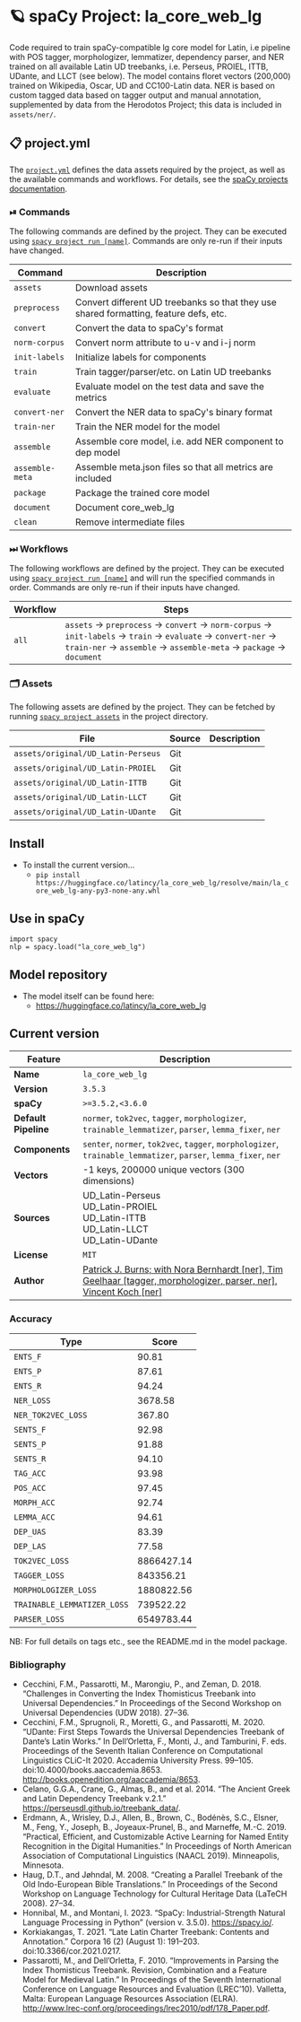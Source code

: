 <!-- SPACY PROJECT: AUTO-GENERATED DOCS START (do not remove) -->

# 🪐 spaCy Project: la_core_web_lg

Code required to train spaCy-compatible lg core model for Latin, i.e pipeline with POS tagger, morphologizer, lemmatizer, dependency parser, and NER trained on all available Latin UD treebanks, i.e. Perseus, PROIEL, ITTB, UDante, and LLCT (see below). The model contains floret vectors (200,000) trained on Wikipedia, Oscar, UD and CC100-Latin data. NER is based on custom tagged data based on tagger output and manual annotation, supplemented by data from the Herodotos Project; this data is included in `assets/ner/`.

## 📋 project.yml

The [`project.yml`](project.yml) defines the data assets required by the
project, as well as the available commands and workflows. For details, see the
[spaCy projects documentation](https://spacy.io/usage/projects).

### ⏯ Commands

The following commands are defined by the project. They
can be executed using [`spacy project run [name]`](https://spacy.io/api/cli#project-run).
Commands are only re-run if their inputs have changed.

| Command | Description |
| --- | --- |
| `assets` | Download assets |
| `preprocess` | Convert different UD treebanks so that they use shared formatting, feature defs, etc. |
| `convert` | Convert the data to spaCy's format |
| `norm-corpus` | Convert norm attribute to u-v and i-j norm |
| `init-labels` | Initialize labels for components |
| `train` | Train tagger/parser/etc. on Latin UD treebanks |
| `evaluate` | Evaluate model on the test data and save the metrics |
| `convert-ner` | Convert the NER data to spaCy's binary format |
| `train-ner` | Train the NER model for the model |
| `assemble` | Assemble core model, i.e. add NER component to dep model |
| `assemble-meta` | Assemble meta.json files so that all metrics are included |
| `package` | Package the trained core model |
| `document` | Document core_web_lg |
| `clean` | Remove intermediate files |

### ⏭ Workflows

The following workflows are defined by the project. They
can be executed using [`spacy project run [name]`](https://spacy.io/api/cli#project-run)
and will run the specified commands in order. Commands are only re-run if their
inputs have changed.

| Workflow | Steps |
| --- | --- |
| `all` | `assets` &rarr; `preprocess` &rarr; `convert` &rarr; `norm-corpus` &rarr; `init-labels` &rarr; `train` &rarr; `evaluate` &rarr; `convert-ner` &rarr; `train-ner` &rarr; `assemble` &rarr; `assemble-meta` &rarr; `package` &rarr; `document` |

### 🗂 Assets

The following assets are defined by the project. They can
be fetched by running [`spacy project assets`](https://spacy.io/api/cli#project-assets)
in the project directory.

| File | Source | Description |
| --- | --- | --- |
| `assets/original/UD_Latin-Perseus` | Git |  |
| `assets/original/UD_Latin-PROIEL` | Git |  |
| `assets/original/UD_Latin-ITTB` | Git |  |
| `assets/original/UD_Latin-LLCT` | Git |  |
| `assets/original/UD_Latin-UDante` | Git |  |

<!-- SPACY PROJECT: AUTO-GENERATED DOCS END (do not remove) -->

## Install

- To install the current version...
    - `pip install https://huggingface.co/latincy/la_core_web_lg/resolve/main/la_core_web_lg-any-py3-none-any.whl`

## Use in spaCy
```
import spacy
nlp = spacy.load("la_core_web_lg")
```

## Model repository

- The model itself can be found here:
    - https://huggingface.co/latincy/la_core_web_lg

## Current version

| Feature | Description |
| --- | --- |
| **Name** | `la_core_web_lg` |
| **Version** | `3.5.3` |
| **spaCy** | `>=3.5.2,<3.6.0` |
| **Default Pipeline** | `normer`, `tok2vec`, `tagger`, `morphologizer`, `trainable_lemmatizer`, `parser`, `lemma_fixer`, `ner` |
| **Components** | `senter`, `normer`, `tok2vec`, `tagger`, `morphologizer`, `trainable_lemmatizer`, `parser`, `lemma_fixer`, `ner` |
| **Vectors** | -1 keys, 200000 unique vectors (300 dimensions) |
| **Sources** | UD_Latin-Perseus<br />UD_Latin-PROIEL<br />UD_Latin-ITTB<br />UD_Latin-LLCT<br />UD_Latin-UDante |
| **License** | `MIT` |
| **Author** | [Patrick J. Burns; with Nora Bernhardt [ner], Tim Geelhaar [tagger, morphologizer, parser, ner], Vincent Koch [ner]](https://diyclassics.github.io/) |

### Accuracy

| Type | Score |
| --- | --- |
| `ENTS_F` | 90.81 |
| `ENTS_P` | 87.61 |
| `ENTS_R` | 94.24 |
| `NER_LOSS` | 3678.58 |
| `NER_TOK2VEC_LOSS` | 367.80 |
| `SENTS_F` | 92.98 |
| `SENTS_P` | 91.88 |
| `SENTS_R` | 94.10 |
| `TAG_ACC` | 93.98 |
| `POS_ACC` | 97.45 |
| `MORPH_ACC` | 92.74 |
| `LEMMA_ACC` | 94.61 |
| `DEP_UAS` | 83.39 |
| `DEP_LAS` | 77.58 |
| `TOK2VEC_LOSS` | 8866427.14 |
| `TAGGER_LOSS` | 843356.21 |
| `MORPHOLOGIZER_LOSS` | 1880822.56 |
| `TRAINABLE_LEMMATIZER_LOSS` | 739522.22 |
| `PARSER_LOSS` | 6549783.44 |

NB: For full details on tags etc., see the README.md in the model package.

### Bibliography
- Cecchini, F.M., Passarotti, M., Marongiu, P., and Zeman, D. 2018. “Challenges in Converting the Index Thomisticus Treebank into Universal Dependencies.” In Proceedings of the Second Workshop on Universal Dependencies (UDW 2018). 27–36.
- Cecchini, F.M., Sprugnoli, R., Moretti, G., and Passarotti, M. 2020. “UDante: First Steps Towards the Universal Dependencies Treebank of Dante’s Latin Works.” In Dell’Orletta, F., Monti, J., and Tamburini, F. eds. Proceedings of the Seventh Italian Conference on Computational Linguistics CLiC-It 2020. Accademia University Press. 99–105. doi:10.4000/books.aaccademia.8653. http://books.openedition.org/aaccademia/8653.
- Celano, G.G.A., Crane, G., Almas, B., and et al. 2014. “The Ancient Greek and Latin Dependency Treebank v.2.1.” https://perseusdl.github.io/treebank_data/.
- Erdmann, A., Wrisley, D.J., Allen, B., Brown, C., Bodénès, S.C., Elsner, M., Feng, Y., Joseph, B., Joyeaux-Prunel, B., and Marneffe, M.-C. 2019. “Practical, Efficient, and Customizable Active Learning for Named Entity Recognition in the Digital Humanities.” In Proceedings of North American Association of Computational Linguistics (NAACL 2019). Minneapolis, Minnesota.
- Haug, D.T., and Jøhndal, M. 2008. “Creating a Parallel Treebank of the Old Indo-European Bible Translations.” In Proceedings of the Second Workshop on Language Technology for Cultural Heritage Data (LaTeCH 2008). 27–34.
- Honnibal, M., and Montani, I. 2023. “SpaCy: Industrial-Strength Natural Language Processing in Python” (version v. 3.5.0). https://spacy.io/.
- Korkiakangas, T. 2021. “Late Latin Charter Treebank: Contents and Annotation.” Corpora 16 (2) (August 1): 191–203. doi:10.3366/cor.2021.0217.
- Passarotti, M., and Dell’Orletta, F. 2010. “Improvements in Parsing the Index Thomisticus Treebank. Revision, Combination and a Feature Model for Medieval Latin.” In Proceedings of the Seventh International Conference on Language Resources and Evaluation (LREC’10). Valletta, Malta: European Language Resources Association (ELRA). http://www.lrec-conf.org/proceedings/lrec2010/pdf/178_Paper.pdf.
